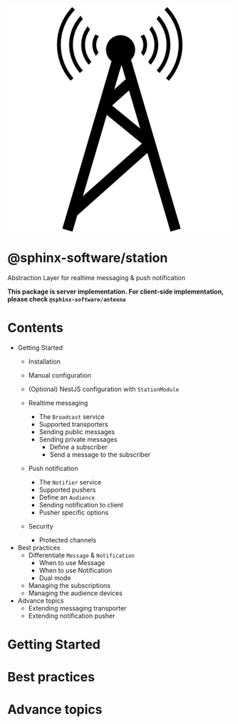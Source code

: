 ![Station](station-icon.png)

# @sphinx-software/station

Abstraction Layer for realtime messaging & push notification

**This package is server implementation.
For client-side implementation, please check `@sphinx-software/antenna`**

# Contents

- Getting Started
  - Installation
  - Manual configuration
  - (Optional) NestJS configuration with `StationModule`

  - Realtime messaging
    - The `Broadcast` service
    - Supported transporters
    - Sending public messages
    - Sending private messages
      - Define a subscriber
      - Send a message to the subscriber
  - Push notification
    - The `Notifier` service
    - Supported pushers
    - Define an `Audience`
    - Sending notification to client
    - Pusher specific options
  - Security
    - Protected channels
- Best practices
  - Differentiate `Message` & `Notification`
    - When to use Message
    - When to use Notification
    - Dual mode
  - Managing the subscriptions
  - Managing the audience devices
- Advance topics
  - Extending messaging transporter
  - Extending notification pusher

# Getting Started

# Best practices

# Advance topics
